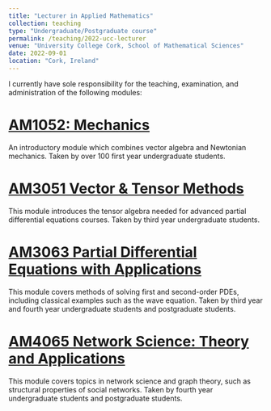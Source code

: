 ```yaml
---
title: "Lecturer in Applied Mathematics"
collection: teaching
type: "Undergraduate/Postgraduate course"
permalink: /teaching/2022-ucc-lecturer
venue: "University College Cork, School of Mathematical Sciences"
date: 2022-09-01
location: "Cork, Ireland"
---
```


I currently have sole responsibility for the teaching, examination, and administration of the following modules:

[AM1052: Mechanics](https://ucc-ie-public.courseleaf.com/modules/?details&srcdb=2022&code=AM1052)
======
An introductory module which combines vector algebra and Newtonian mechanics. Taken by over 100 first year undergraduate students.

[AM3051 Vector & Tensor Methods](https://ucc-ie-public.courseleaf.com/modules/?details&srcdb=2022&code=AM3051)
======
This module introduces the tensor algebra needed for advanced partial differential equations courses. Taken by third year undergraduate students.

[AM3063 Partial Differential Equations with Applications](https://ucc-ie-public.courseleaf.com/modules/?details&srcdb=2022&code=AM3063)
======
This module covers methods of solving first and second-order PDEs, including classical examples such as the wave equation. Taken by third year and fourth year undergraduate students and postgraduate students.

[AM4065 Network Science: Theory and Applications](https://ucc-ie-public.courseleaf.com/modules/?details&srcdb=2022&code=AM4065)
======
This module covers topics in network science and graph theory, such as structural properties of social networks. Taken by fourth year undergraduate students and postgraduate students.
